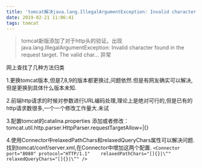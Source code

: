 ```yaml
---
title: 'tomcat解决java.lang.IllegalArgumentException: Invalid character异常'
date: 2019-02-21 11:06:41
tags: tomcat
---
```


>tomcat新版添加了对于http头的验证。出现java.lang.IllegalArgumentException: Invalid character found in the request target. The valid char... 异常

网上查找了几种方法归类

1.更换tomcat版本,但是7,8,9的版本都更换过,问题依然.但是有网友确实可以解决,但是更换到具体什么版本未知.

2.前端http请求的时候对参数进行URL编码处理,理论上是绝对可行的,但是已有的http请求数很多,一个一个修改工作量大.未试

3.配置tomcat的catalina.properties 添加或者修改： tomcat.util.http.parser.HttpParser.requestTargetAllow=|{}

4.使用Connector中relaxedPathChars和relaxedQueryChars属性可以解决问题.找到tomcat/conf/server.xml,在Connector中增加这两个配置.
`<Connector port="8080" protocol="HTTP/1.1"    relaxedPathChars="[]{}|\^" relaxedQueryChars="[]{}|\^" />`